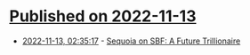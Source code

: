 # [Published on 2022-11-13](index.md)

* [2022-11-13, 02:35:17](https://news.ycombinator.com/item?id=33579374) - [Sequoia on SBF: A Future Trillionaire](https://twitter.com/philbak1/status/1591409852957732864)
